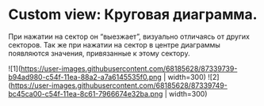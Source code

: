 # Custom view: Круговая диаграмма.
При нажатии на сектор он “выезжает”, визуально отличаясь от других секторов. Так же при нажатии на сектор в центре диаграммы появляются значения, привязанные к этому сектору.

![1](https://user-images.githubusercontent.com/68185628/87339739-b94ad980-c54f-11ea-88a2-a7a6145535f0.png | width=300)
![2](https://user-images.githubusercontent.com/68185628/87339749-bc45ca00-c54f-11ea-8c61-7966674e32ba.png | width=300)
